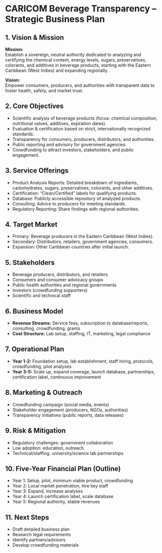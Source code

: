 # CARICOM Beverage Transparency – Strategic Business Plan

## 1. Vision & Mission

**Mission:**  
Establish a sovereign, neutral authority dedicated to analyzing and certifying the chemical content, energy levels, sugars, preservatives, colorants, and additives in beverage products, starting with the Eastern Caribbean (West Indies) and expanding regionally.

**Vision:**  
Empower consumers, producers, and authorities with transparent data to foster health, safety, and market trust.

## 2. Core Objectives

- Scientific analysis of beverage products (focus: chemical composition, nutritional values, additives, expiration dates).
- Evaluation & certification based on strict, internationally recognized standards.
- Transparency for consumers, producers, distributors, and authorities.
- Public reporting and advisory for government agencies.
- Crowdfunding to attract investors, stakeholders, and public engagement.

## 3. Service Offerings

- Product Analysis Reports: Detailed breakdown of ingredients, carbohydrates, sugars, preservatives, colorants, and other additives.
- Certification: “Clean/Certified” labels for qualifying products.
- Database: Publicly accessible repository of analyzed products.
- Consulting: Advice to producers for meeting standards.
- Regulatory Reporting: Share findings with regional authorities.

## 4. Target Market

- Primary: Beverage producers in the Eastern Caribbean (West Indies).
- Secondary: Distributors, retailers, government agencies, consumers.
- Expansion: Other Caribbean countries after initial launch.

## 5. Stakeholders

- Beverage producers, distributors, and retailers
- Consumers and consumer advocacy groups
- Public health authorities and regional governments
- Investors (crowdfunding supporters)
- Scientific and technical staff

## 6. Business Model

- **Revenue Streams:** Service fees, subscription to database/reports, consulting, crowdfunding, grants
- **Cost Structure:** Lab setup, staffing, IT, marketing, legal compliance

## 7. Operational Plan

- **Year 1-2:** Foundation setup, lab establishment, staff hiring, protocols, crowdfunding, pilot analyses
- **Year 3-5:** Scale up, expand coverage, launch database, partnerships, certification label, continuous improvement

## 8. Marketing & Outreach

- Crowdfunding campaign (social media, events)
- Stakeholder engagement (producers, NGOs, authorities)
- Transparency initiatives (public reports, data releases)

## 9. Risk & Mitigation

- Regulatory challenges: government collaboration
- Low adoption: education, outreach
- Technical/staffing: university/science lab partnerships

## 10. Five-Year Financial Plan (Outline)

- Year 1: Setup, pilot, minimum viable product, crowdfunding
- Year 2: Local market penetration, hire key staff
- Year 3: Expand, increase analyses
- Year 4: Launch certification label, scale database
- Year 5: Regional authority, stable revenues

## 11. Next Steps

- Draft detailed business plan
- Research legal requirements
- Identify partners/advisors
- Develop crowdfunding materials
